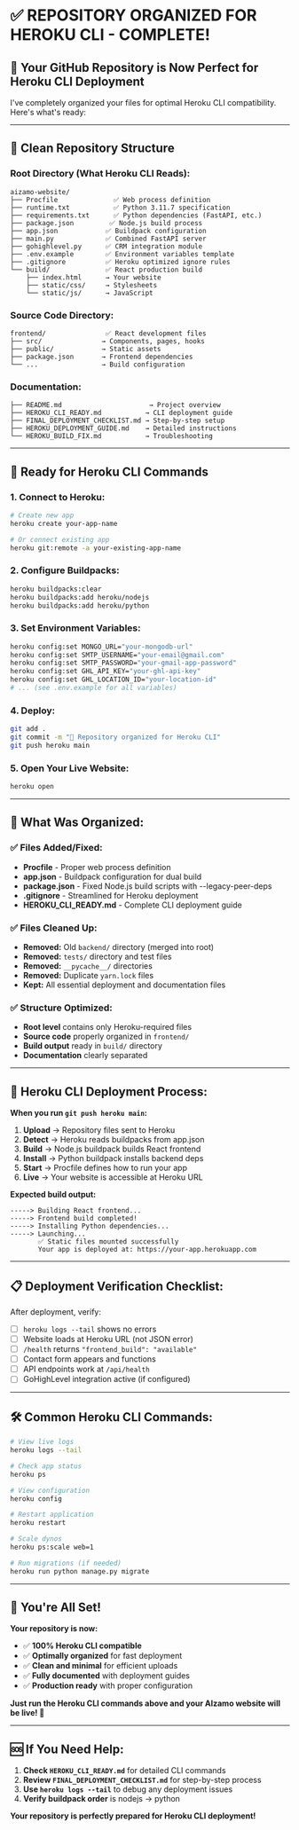 # ✅ **REPOSITORY ORGANIZED FOR HEROKU CLI - COMPLETE!**

## 🎉 **Your GitHub Repository is Now Perfect for Heroku CLI Deployment**

I've completely organized your files for optimal Heroku CLI compatibility. Here's what's ready:

---

## 📁 **Clean Repository Structure**

### **Root Directory (What Heroku CLI Reads):**
```
aizamo-website/
├── Procfile              ✅ Web process definition
├── runtime.txt           ✅ Python 3.11.7 specification  
├── requirements.txt      ✅ Python dependencies (FastAPI, etc.)
├── package.json         ✅ Node.js build process
├── app.json            ✅ Buildpack configuration  
├── main.py             ✅ Combined FastAPI server
├── gohighlevel.py      ✅ CRM integration module
├── .env.example        ✅ Environment variables template
├── .gitignore          ✅ Heroku optimized ignore rules
└── build/              ✅ React production build
    ├── index.html      → Your website
    ├── static/css/     → Stylesheets  
    └── static/js/      → JavaScript
```

### **Source Code Directory:**
```
frontend/               ✅ React development files
├── src/               → Components, pages, hooks
├── public/            → Static assets
├── package.json       → Frontend dependencies
└── ...                → Build configuration
```

### **Documentation:**
```
├── README.md                      → Project overview
├── HEROKU_CLI_READY.md           → CLI deployment guide  
├── FINAL_DEPLOYMENT_CHECKLIST.md → Step-by-step setup
├── HEROKU_DEPLOYMENT_GUIDE.md    → Detailed instructions
└── HEROKU_BUILD_FIX.md           → Troubleshooting
```

---

## 🚀 **Ready for Heroku CLI Commands**

### **1. Connect to Heroku:**
```bash
# Create new app
heroku create your-app-name

# Or connect existing app
heroku git:remote -a your-existing-app-name
```

### **2. Configure Buildpacks:**
```bash
heroku buildpacks:clear
heroku buildpacks:add heroku/nodejs
heroku buildpacks:add heroku/python
```

### **3. Set Environment Variables:**
```bash
heroku config:set MONGO_URL="your-mongodb-url"
heroku config:set SMTP_USERNAME="your-email@gmail.com"
heroku config:set SMTP_PASSWORD="your-gmail-app-password"  
heroku config:set GHL_API_KEY="your-ghl-api-key"
heroku config:set GHL_LOCATION_ID="your-location-id"
# ... (see .env.example for all variables)
```

### **4. Deploy:**
```bash
git add .
git commit -m "🚀 Repository organized for Heroku CLI"
git push heroku main
```

### **5. Open Your Live Website:**
```bash
heroku open
```

---

## 🔧 **What Was Organized:**

### **✅ Files Added/Fixed:**
- **Procfile** - Proper web process definition
- **app.json** - Buildpack configuration for dual build
- **package.json** - Fixed Node.js build scripts with --legacy-peer-deps
- **.gitignore** - Streamlined for Heroku deployment
- **HEROKU_CLI_READY.md** - Complete CLI deployment guide

### **✅ Files Cleaned Up:**
- **Removed:** Old `backend/` directory (merged into root)
- **Removed:** `tests/` directory and test files  
- **Removed:** `__pycache__/` directories
- **Removed:** Duplicate `yarn.lock` files
- **Kept:** All essential deployment and documentation files

### **✅ Structure Optimized:**
- **Root level** contains only Heroku-required files
- **Source code** properly organized in `frontend/`
- **Build output** ready in `build/` directory
- **Documentation** clearly separated

---

## 🎯 **Heroku CLI Deployment Process:**

**When you run `git push heroku main`:**

1. **Upload** → Repository files sent to Heroku
2. **Detect** → Heroku reads buildpacks from app.json
3. **Build** → Node.js buildpack builds React frontend
4. **Install** → Python buildpack installs backend deps  
5. **Start** → Procfile defines how to run your app
6. **Live** → Your website is accessible at Heroku URL

**Expected build output:**
```
-----> Building React frontend...
-----> Frontend build completed!
-----> Installing Python dependencies...
-----> Launching...
       ✅ Static files mounted successfully
       Your app is deployed at: https://your-app.herokuapp.com
```

---

## 📋 **Deployment Verification Checklist:**

After deployment, verify:
- [ ] `heroku logs --tail` shows no errors
- [ ] Website loads at Heroku URL (not JSON error)
- [ ] `/health` returns `"frontend_build": "available"`
- [ ] Contact form appears and functions
- [ ] API endpoints work at `/api/health`
- [ ] GoHighLevel integration active (if configured)

---

## 🛠️ **Common Heroku CLI Commands:**

```bash
# View live logs
heroku logs --tail

# Check app status  
heroku ps

# View configuration
heroku config

# Restart application
heroku restart

# Scale dynos
heroku ps:scale web=1

# Run migrations (if needed)
heroku run python manage.py migrate
```

---

## 🎉 **You're All Set!**

**Your repository is now:**
- ✅ **100% Heroku CLI compatible**
- ✅ **Optimally organized** for fast deployment  
- ✅ **Clean and minimal** for efficient uploads
- ✅ **Fully documented** with deployment guides
- ✅ **Production ready** with proper configuration

**Just run the Heroku CLI commands above and your AIzamo website will be live! 🚀**

---

## 🆘 **If You Need Help:**

1. **Check `HEROKU_CLI_READY.md`** for detailed CLI commands
2. **Review `FINAL_DEPLOYMENT_CHECKLIST.md`** for step-by-step process  
3. **Use `heroku logs --tail`** to debug any deployment issues
4. **Verify buildpack order** is nodejs → python

**Your repository is perfectly prepared for Heroku CLI deployment!**
